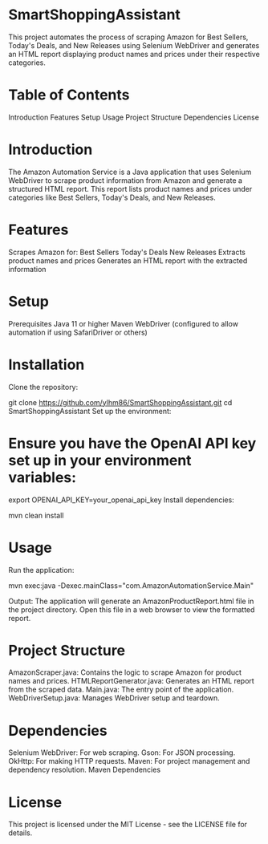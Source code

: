 # SmartShoppingAssistant

This project automates the process of scraping Amazon for Best Sellers, Today's Deals, and New Releases using Selenium WebDriver and generates an HTML report displaying product names and prices under their respective categories.

# Table of Contents

Introduction
Features
Setup
Usage
Project Structure
Dependencies
License

# Introduction

The Amazon Automation Service is a Java application that uses Selenium WebDriver to scrape product information from Amazon and generate a structured HTML report. This report lists product names and prices under categories like Best Sellers, Today's Deals, and New Releases.

# Features

Scrapes Amazon for:
 Best Sellers
 Today's Deals
 New Releases
Extracts product names and prices
Generates an HTML report with the extracted information

# Setup

Prerequisites
 Java 11 or higher
 Maven
 WebDriver (configured to allow automation if using SafariDriver or others)

# Installation

Clone the repository:

git clone https://github.com/ylhm86/SmartShoppingAssistant.git
cd SmartShoppingAssistant
Set up the environment:

# Ensure you have the OpenAI API key set up in your environment variables:

export OPENAI_API_KEY=your_openai_api_key
Install dependencies:

mvn clean install

# Usage

Run the application:

mvn exec:java -Dexec.mainClass="com.AmazonAutomationService.Main"

Output:
The application will generate an AmazonProductReport.html file in the project directory. Open this file in a web browser to view the formatted report.

# Project Structure

AmazonScraper.java: Contains the logic to scrape Amazon for product names and prices.
HTMLReportGenerator.java: Generates an HTML report from the scraped data.
Main.java: The entry point of the application.
WebDriverSetup.java: Manages WebDriver setup and teardown.

# Dependencies

Selenium WebDriver: For web scraping.
Gson: For JSON processing.
OkHttp: For making HTTP requests.
Maven: For project management and dependency resolution.
Maven Dependencies

# License

This project is licensed under the MIT License - see the LICENSE file for details.
